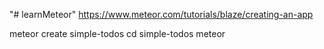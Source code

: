 "# learnMeteor"
https://www.meteor.com/tutorials/blaze/creating-an-app

meteor create simple-todos
cd simple-todos
meteor
